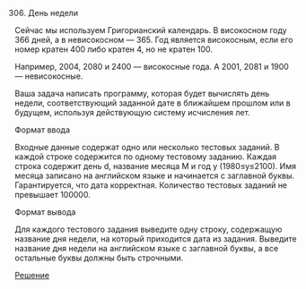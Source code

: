 306. День недели


Сейчас мы используем Григорианский календарь. В високосном году 366 дней, а в невисокосном — 365. Год является високосным, если его номер кратен 400 либо кратен 4, но не кратен 100.

Например, 2004, 2080 и 2400 — високосные года. А 2001, 2081 и 1900 — невисокосные.

Ваша задача написать программу, которая будет вычислять день недели, соответствующий заданной дате в ближайшем прошлом или в будущем, используя действующую систему исчисления лет.

Формат ввода

Входные данные содержат одно или несколько тестовых заданий. В каждой строке содержится по одному тестовому заданию. Каждая строка содержит день d, название месяца M и год y (1980≤y≤2100). Имя месяца записано на английском языке и начинается с заглавной буквы. Гарантируется, что дата корректная. Количество тестовых заданий не превышает 100000.

Формат вывода

Для каждого тестового задания выведите одну строку, содержащую название дня недели, на который приходится дата из задания. Выведите название дня недели на английском языке с заглавной буквы, а все остальные буквы должны быть строчными.

[Решение](solution.py)